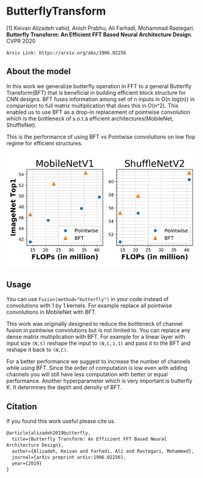 # ButterflyTransform
[1] Keivan Alizadeh vahid, Anish Prabhu, Ali Farhadi, Mohammad Rastegari. **Butterfly Transform: An Efficient FFT Based Neural Architecture Design**. CVPR 2020
	
	Arxiv Link: https://arxiv.org/abs/1906.02256

## About the model

In this work we generalize butterfly operation in FFT to a general Butterfly Transform(BFT) that is beneficial in building efficient block structure for CNN designs. BFT fuses information among set of n inputs in O(n log(n)) in comparision to full matrix multiplication that does this in O(n^2).
This enabled us to use BFT as a drop-in replacement of pointwise convolution which is the bottleneck of s.o.t.a efficient architectures(MobileNet, ShuffleNet).

This is the performance of using BFT vs Pointwise convolutions on low flop regime for efficient structures.
![alt text](figs/bft_vs_pointwise.png "BFT performance on low flop regime")

## Usage

You can use `Fusion(method="butterfly")` in your code instead of convolutions with 1 by 1 kernels. For example replace all pointwise convolutions in MobileNet with BFT. 

This work was originally designed to reduce the bottleneck of channel fusion in pointwise convolutions but is not limited to. You can replace any dense matrix multiplication with BFT. For example for a linear layer with input size `(N,C)` reshape the input to `(N,C,1,1)` and pass it to the BFT and reshape it back to `(N,C)`. 

For a better performance we suggest to increase the number of channels while using BFT. Since the order of computation is low even with adding channels you will still have less computation with better or equal performance. Another hyperparameter which is very important is butterfly K. It determines the depth and density of BFT.


## Citation

If you found this work useful please cite us.

```
@article{alizadeh2019butterfly,
  title={Butterfly Transform: An Efficient FFT Based Neural Architecture Design},
  author={Alizadeh, Keivan and Farhadi, Ali and Rastegari, Mohammad},
  journal={arXiv preprint arXiv:1906.02256},
  year={2019}
}
```